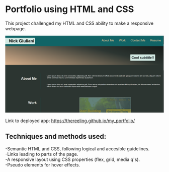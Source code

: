# Portfolio using HTML and CSS


This project challenged my HTML and CSS ability to make a responsive webpage.  



![image](assets\images\Capture.PNG)  


Link to deployed app: https://thereeling.github.io/my_portfolio/


## Techniques and methods used:  

-Semantic HTML and CSS, following logical and accesible guidelines.  
-Links leading to parts of the page.  
-A responsive layout using CSS properties (flex, grid, media q's).  
-Pseudo elements for hover effects.

